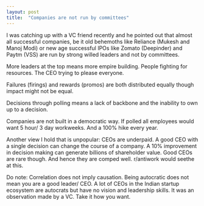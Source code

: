 ```yaml
---
layout: post
title:  "Companies are not run by committees"
---
```


I was catching up with a VC friend recently and he pointed out that almost all successful companies, be it old behemoths like Reliance (Mukesh and Manoj Modi) or new age successful IPOs like Zomato (Deepinder) and Paytm (VSS) are run by strong willed leaders and not by committees.

More leaders at the top means more empire building. People fighting for resources. The CEO trying to please everyone.

Failures (firings) and rewards (promos) are both distributed equally though impact might not be equal.

Decisions through polling means a lack of backbone and the inability to own up to a decision. 

Companies are not built in a democratic way. If polled all employees would want 5 hour/ 3 day workweeks. And a 100% hike every year.

Another view I hold that is unpopular: CEOs are underpaid. A good CEO with a single decision can change the course of a company. A 10% improvement in decision making can generate billions of shareholder value. Good CEOs are rare though. And hence they are comped well. r/antiwork would seethe at this.

Do note: Correlation does not imply causation. Being autocratic does not mean you are a good leader/ CEO.
A lot of CEOs in the Indian startup ecosystem are autocrats but have no vision and leadership skills. It was an observation made by a VC. Take it how you want.

